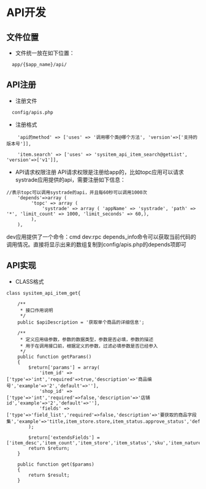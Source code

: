 # API开发

## 文件位置
- 文件统一放在如下位置：
```
  app/{$app_name}/api/
```

## API注册
- 注册文件
```
  config/apis.php
```

- 注册格式
```
    'api的method' => ['uses' => '调用哪个类@哪个方法', 'version'=>['支持的版本号']],
```
```
    'item.search' => ['uses' => 'sysitem_api_item_search@getList', 'version'=>['v1']],
```

- API请求权限注册
API请求权限是注册给app的，比如topc应用可以请求systrade应用提供的api，需要注册如下信息：
```
//表示topc可以调用systrade的api，并且每60秒可以调用1000次
    'depends'=>array (
         'topc' => array (
             'systrade' => array ( 'appName' => 'systrade', 'path' => '*', 'limit_count' => 1000, 'limit_seconds' => 60,),
         ),
    ),
```
dev应用提供了一个命令：cmd dev:rpc depends_info命令可以获取当前代码的调用情况。直接将显示出来的数组复制到config/apis.php的depends项即可


## API实现
- CLASS格式


```
class sysitem_api_item_get{

    /**
     * 接口作用说明
     */
    public $apiDescription = '获取单个商品的详细信息';

    /**
     * 定义应用级参数，参数的数据类型，参数是否必填，参数的描述
     * 用于在调用接口前，根据定义的参数，过滤必填参数是否已经参入
     */
    public function getParams()
    {
        $return['params'] = array(
            'item_id' => ['type'=>'int','required'=>true,'description'=>'商品编号','example'=>'2','default'=>''],
            'shop_id' => ['type'=>'int','required'=>false,'description'=>'店铺id','example'=>'2','default'=>''],
            'fields' => ['type'=>'field_list','required'=>false,'description'=>'要获取的商品字段集','example'=>'title,item_store.store,item_status.approve_status','default'=>''],
        );

        $return['extendsFields'] = ['item_desc','item_count','item_store','item_status','sku','item_nature','spec_index'];
        return $return;
    }

    public function get($params)
    {
        return $result;
    }
```


